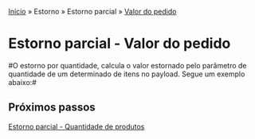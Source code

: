 [Início](/readme.md) &raquo; Estorno &raquo; Estorno parcial &raquo; [Valor do pedido](/purchase/order-value.md)
# Estorno parcial - Valor do pedido
#O estorno por quantidade, calcula o valor estornado pelo parâmetro de quantidade de um determinado de itens no payload.
	Segue um exemplo abaixo:#
## Próximos passos
[Estorno parcial -  Quantidade de produtos](/reversal/product-quantity.md)